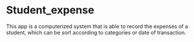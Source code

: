 # Student_expense

This app is a computerized system that is able to record the expenses of a
student, which can be sort according to categories or date of transaction.
